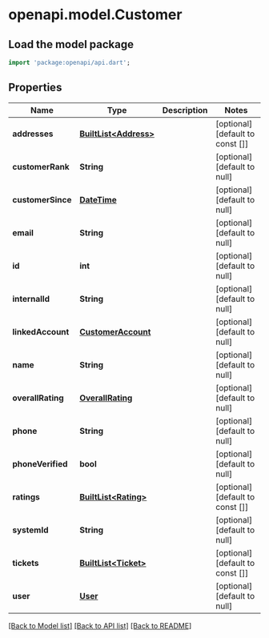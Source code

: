 # openapi.model.Customer

## Load the model package
```dart
import 'package:openapi/api.dart';
```

## Properties
Name | Type | Description | Notes
------------ | ------------- | ------------- | -------------
**addresses** | [**BuiltList&lt;Address&gt;**](Address.md) |  | [optional] [default to const []]
**customerRank** | **String** |  | [optional] [default to null]
**customerSince** | [**DateTime**](DateTime.md) |  | [optional] [default to null]
**email** | **String** |  | [optional] [default to null]
**id** | **int** |  | [optional] [default to null]
**internalId** | **String** |  | [optional] [default to null]
**linkedAccount** | [**CustomerAccount**](CustomerAccount.md) |  | [optional] [default to null]
**name** | **String** |  | [optional] [default to null]
**overallRating** | [**OverallRating**](OverallRating.md) |  | [optional] [default to null]
**phone** | **String** |  | [optional] [default to null]
**phoneVerified** | **bool** |  | [optional] [default to null]
**ratings** | [**BuiltList&lt;Rating&gt;**](Rating.md) |  | [optional] [default to const []]
**systemId** | **String** |  | [optional] [default to null]
**tickets** | [**BuiltList&lt;Ticket&gt;**](Ticket.md) |  | [optional] [default to const []]
**user** | [**User**](User.md) |  | [optional] [default to null]

[[Back to Model list]](../README.md#documentation-for-models) [[Back to API list]](../README.md#documentation-for-api-endpoints) [[Back to README]](../README.md)


